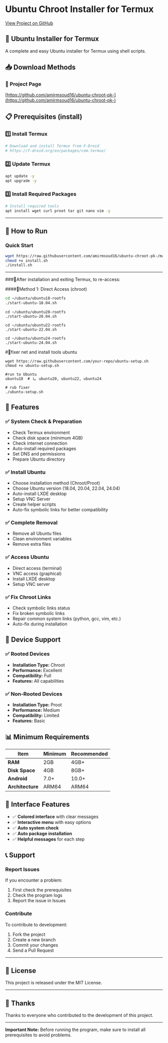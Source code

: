 # Ubuntu Chroot Installer for Termux

[View Project on GitHub](https://github.com/amirmsoud16/ubuntu-chroot-pk-)

## 🚀 Ubuntu Installer for Termux

A complete and easy Ubuntu installer for Termux using shell scripts.

## 📥 Download Methods

### 🎯 Project Page
[https://github.com/amirmsoud16/ubuntu-chroot-pk-](https://github.com/amirmsoud16/ubuntu-chroot-pk-)

## 📋 Prerequisites (install)

### 1️⃣ Install Termux
```bash
# Download and install Termux from F-Droid
# https://f-droid.org/en/packages/com.termux/
```

### 2️⃣ Update Termux
```bash
apt update -y
apt upgrade -y
```

### 3️⃣ Install Required Packages
```bash
# Install required tools
apt install wget curl proot tar git nano vim -y
```

---

## 🚀 How to Run

### Quick Start
```bash
wget https://raw.githubusercontent.com/amirmsoud16/ubuntu-chroot-pk-/main/install.sh
chmod +x install.sh
./install.sh
```

---

###🎯After installation and exiting Termux, to re-access:

####🎯Method 1: Direct Access (chroot)
```bash
cd ~/ubuntu/ubuntu18-rootfs
./start-ubuntu-18.04.sh
```
```
cd ~/ubuntu/ubuntu20-rootfs
./start-ubuntu-20.04.sh
```
```
cd ~/ubuntu/ubuntu22-rootfs
./start-ubuntu-22.04.sh
```
```
cd ~/ubuntu/ubuntu24-rootfs
./start-ubuntu-24.04.sh
```

#🎯fixer net and install tools ubuntu
```
wget https://raw.githubusercontent.com/your-repo/ubuntu-setup.sh
chmod +x ubuntu-setup.sh
```
```
#run to Ubuntu
ubuntu18  # یا ubuntu20, ubuntu22, ubuntu24
```
```
# rub fixer
./ubuntu-setup.sh
```
## 🎯 Features

### ✅ System Check & Preparation
- Check Termux environment
- Check disk space (minimum 4GB)
- Check internet connection
- Auto-install required packages
- Set DNS and permissions
- Prepare Ubuntu directory

### ✅ Install Ubuntu
- Choose installation method (Chroot/Proot)
- Choose Ubuntu version (18.04, 20.04, 22.04, 24.04)
- Auto-install LXDE desktop
- Setup VNC Server
- Create helper scripts
- Auto-fix symbolic links for better compatibility

### ✅ Complete Removal
- Remove all Ubuntu files
- Clean environment variables
- Remove extra files

### ✅ Access Ubuntu
- Direct access (terminal)
- VNC access (graphical)
- Install LXDE desktop
- Setup VNC server

### ✅ Fix Chroot Links
- Check symbolic links status
- Fix broken symbolic links
- Repair common system links (python, gcc, vim, etc.)
- Auto-fix during installation

## 📱 Device Support

### ✅ Rooted Devices
- **Installation Type:** Chroot
- **Performance:** Excellent
- **Compatibility:** Full
- **Features:** All capabilities

### ✅ Non-Rooted Devices
- **Installation Type:** Proot
- **Performance:** Medium
- **Compatibility:** Limited
- **Features:** Basic

## 📊 Minimum Requirements

| Item          | Minimum | Recommended |
| ------------- | ------- | ----------- |
| **RAM**       | 2GB     | 4GB+        |
| **Disk Space**| 4GB     | 8GB+        |
| **Android**   | 7.0+    | 10.0+       |
| **Architecture**| ARM64  | ARM64       |

## 🎨 Interface Features

- ✅ **Colored interface** with clear messages
- ✅ **Interactive menu** with easy options
- ✅ **Auto system check**
- ✅ **Auto package installation**
- ✅ **Helpful messages** for each step

## 📞 Support

### Report Issues
If you encounter a problem:
1. First check the prerequisites
2. Check the program logs
3. Report the issue in Issues

### Contribute
To contribute to development:
1. Fork the project
2. Create a new branch
3. Commit your changes
4. Send a Pull Request

---

## 📄 License

This project is released under the MIT License.

---

## 🙏 Thanks

Thanks to everyone who contributed to the development of this project.

---

**Important Note:** Before running the program, make sure to install all prerequisites to avoid problems. 
